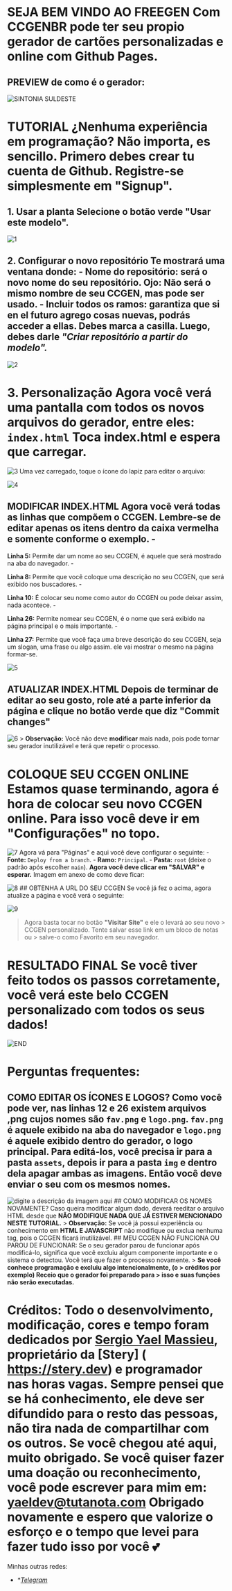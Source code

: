 
# SEJA BEM VINDO AO FREEGEN Com CCGENBR pode ter seu propio gerador de cartões personalizadas e online com **Github Pages.** 
## PREVIEW de como é o gerador: 
![SINTONIA SULDESTE ](https://i.imgur.com/Cyk9TCf.png) 

# TUTORIAL ¿Nenhuma experiência em programação? Não importa, es sencillo. Primero debes crear tu cuenta de Github. Registre-se simplesmente em "Signup". 
## 1. Usar a planta Selecione o botão verde "Usar este modelo". 


![1](https://i.imgur.com/jVcr02U.png) 
## 2. Configurar o novo repositório Te mostrará uma ventana donde: - **Nome do repositório:** será o novo nome do seu repositório. Ojo: Não será o mismo nombre de seu CCGEN, mas pode ser usado. - **Incluir todos os ramos:** garantiza que si en el futuro agrego cosas nuevas, podrás acceder a ellas. Debes marca a casilla. Luego, debes darle ***"Criar repositório a partir do modelo".*** 

![2](https://i.imgur.com/lPg9s7t.png) 
# 3. Personalização Agora você verá uma pantalla com todos os novos arquivos do gerador, entre eles: `index.html` Toca **index.html** e espera que carregar. 

![3](https://i.imgur.com/oFchMk2.png) 
Uma vez carregado, toque o ícone do lapiz para editar o arquivo:

![4](https://i.imgur.com/8CSRp5m.png) 
## MODIFICAR INDEX.HTML Agora você verá todas as linhas que compõem o CCGEN. Lembre-se de editar apenas os itens dentro da **caixa vermelha e somente conforme o exemplo.** - 

**Linha 5:** Permite dar um nome ao seu CCGEN, é aquele que será mostrado na aba do navegador. - 

**Linha 8:** Permite que você coloque uma descrição no seu CCGEN, que será exibido nos buscadores. - 

**Linha 10:** É colocar seu nome como autor do CCGEN ou pode deixar assim, nada acontece. - 

**Linha 26:** Permite nomear seu CCGEN, é o nome que será exibido na página principal e o mais importante. - 

**Linha 27:** Permite que você faça uma breve descrição do seu CCGEN, seja um slogan, uma frase ou algo assim. ele vai mostrar o mesmo na página formar-se. 

![5](https://i.imgur.com/7v2tQNC.png) 
## ATUALIZAR INDEX.HTML Depois de terminar de editar ao seu gosto, role até a parte inferior da página e clique no botão verde que diz **"Commit changes"**

![6](https://i.imgur.com/kbqCKyi.png) > **Observação:** Você não deve **modificar** mais nada, pois pode tornar seu gerador inutilizável e terá que repetir o processo. 
# COLOQUE SEU CCGEN ONLINE Estamos quase terminando, agora é hora de colocar seu novo CCGEN online. Para isso você deve ir em "Configurações" no topo. 

![7](https://i.imgur.com/ZDoyPyc.png) Agora vá para "Páginas" e aqui você deve configurar o seguinte: - **Fonte:** `Deploy from a branch`. - **Ramo:** `Principal`. - **Pasta:** `root` (deixe o padrão após escolher `main`). **Agora você deve clicar em "SALVAR" e esperar.** Imagem em anexo de como deve ficar: 

![8](https://i.imgur.com/FYl0HWX.png) ## OBTENHA A URL DO SEU CCGEN Se você já fez o acima, agora atualize a página e você verá o seguinte: 

![9](https://i.imgur.com/TJbyVXG.png)

> Agora basta tocar no botão **"Visitar Site"** e ele o levará ao seu novo > CCGEN personalizado. Tente salvar esse link em um bloco de notas ou > salve-o como Favorito em seu navegador. 
# RESULTADO FINAL Se você tiver feito todos os passos corretamente, você verá este belo CCGEN personalizado com todos os seus dados! 

![END](https://i.imgur.com/Cyk9TCf.png) 


# Perguntas frequentes: 
## COMO EDITAR OS ÍCONES E LOGOS? Como você pode ver, nas linhas **12 e 26** existem arquivos **,png** cujos nomes são `fav.png` e `logo.png`. `fav.png` é aquele exibido na aba do navegador e `logo.png` é aquele exibido dentro do gerador, o logo principal. Para editá-los, você precisa ir para a pasta `assets`, depois ir para a pasta `img` e dentro dela **apagar ambas as imagens**. Então você deve enviar o seu com os mesmos nomes. 

![digite a descrição da imagem aqui](https://i.imgur.com/7rrIEJF.png) ## COMO MODIFICAR OS NOMES NOVAMENTE? Caso queira modificar algum dado, deverá reeditar o arquivo HTML desde que **NÃO MODIFIQUE NADA QUE JÁ ESTIVER MENCIONADO NESTE TUTORIAL.** > **Observação:** Se você já possui experiência ou conhecimento em **HTML E JAVASCRIPT** não modifique ou exclua nenhuma tag, pois o CCGEN ficará inutilizável. ## MEU CCGEN NÃO FUNCIONA OU PAROU DE FUNCIONAR: Se o seu gerador parou de funcionar após modificá-lo, significa que você excluiu algum componente importante e o sistema o detectou. Você terá que fazer o processo novamente. > 
**Se você conhece programação e excluiu algo intencionalmente, (o > créditos por exemplo) Receio que o gerador foi preparado para > isso e suas funções não serão executadas.** 

# Créditos: Todo o desenvolvimento, modificação, cores e **tempo** foram dedicados por **[Sergio Yael Massieu](https://www.facebook.com/yaelmassieuwu)**, proprietário da [**Stery**] ( https://stery.dev) e programador nas horas vagas. Sempre pensei que se há conhecimento, ele deve ser difundido para o resto das pessoas, não tira nada de compartilhar com os outros. Se você chegou até aqui, muito obrigado. Se você quiser fazer uma doação ou reconhecimento, você pode escrever para mim em: yaeldev@tutanota.com **Obrigado novamente e espero que valorize o esforço e o tempo que levei para fazer tudo isso por você** 💕 

Minhas outras redes:
 - **[Telegram](https://t.me/chksintoniasuldeste)*

